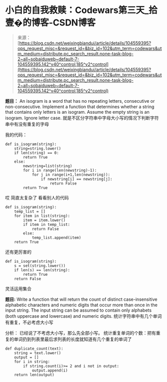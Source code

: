 <!--yml
category: codewars
date: 2022-08-13 11:28:00
-->

# 小白的自我救赎：Codewars第三天_拾壹�的博客-CSDN博客

> 来源：[https://blog.csdn.net/weixingbiandui/article/details/104559395?ops_request_misc=&request_id=&biz_id=102&utm_term=codewars&utm_medium=distribute.pc_search_result.none-task-blog-2~all~sobaiduweb~default-7-104559395.142^v40^control,185^v2^control](https://blog.csdn.net/weixingbiandui/article/details/104559395?ops_request_misc=&request_id=&biz_id=102&utm_term=codewars&utm_medium=distribute.pc_search_result.none-task-blog-2~all~sobaiduweb~default-7-104559395.142^v40^control,185^v2^control)

**题目：**
An isogram is a word that has no repeating letters, consecutive or non-consecutive. Implement a function that determines whether a string that contains only letters is an isogram. Assume the empty string is an isogram. Ignore letter case.
就是不区分字符串中字母大小写的情况下判断字符串中有没有重复的字母

我的代码：

```
def is_isogram(string):
    string=string.lower()
    if len(string) == 0:
        return True
    else:
        newstring=list(string)
        for i in range(len(newstring)-1):
            for j in range(i+1,len(newstring)):
                if newstring[i] == newstring[j]:
                    return False
        return True 
```

哎 简直太复杂了
看看别人的代码

```
def is_isogram(string):
    temp_list = []
    for item in list(string):
        item = item.lower()
        if item in temp_list:
            return False
        else:
            temp_list.append(item)
    return True 
```

还有更厉害的

```
def is_isogram(string):
    s = set(string.lower()) 
    if len(s) == len(string): 
        return True
    return False 
```

灵活运用集合

**题目:**
Write a function that will return the count of distinct case-insensitive alphabetic characters and numeric digits that occur more than once in the input string. The input string can be assumed to contain only alphabets (both uppercase and lowercase) and numeric digits.
统计字符串中有几个单词有重复，不必考虑大小写

分析：
已经说了不考虑大小写，那么先全部小写。
统计重复单词的个数：把有重复的单词扔到列表里最后求列表的长度就知道有几个重复的单词了

```
def duplicate_count(text):
	string = text.lower()
	output = []
	for i in string:
		if string.count(i)>= 2 and i not in output:
			output.append(i)
	return len(output) 
```